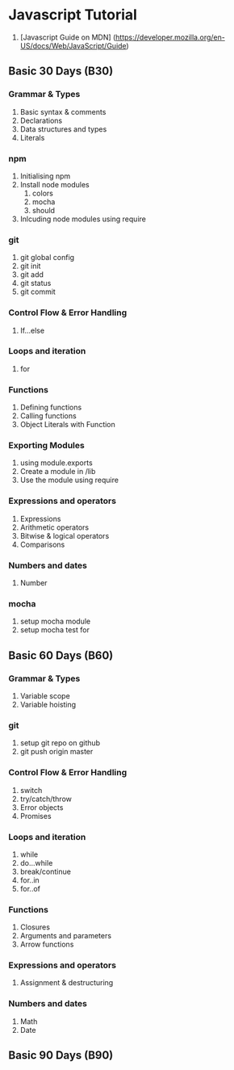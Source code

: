 # Javascript Tutorial 

1. [Javascript Guide on MDN] (https://developer.mozilla.org/en-US/docs/Web/JavaScript/Guide)


## Basic 30 Days (B30)

### Grammar & Types
1. Basic syntax & comments
1. Declarations
1. Data structures and types
1. Literals 

### npm
1. Initialising npm  
1. Install node modules 
	1. colors
	1. mocha
	1. should 
1. Inlcuding node modules using require

### git 
1. git global config 
1. git init 
1. git add
1. git status 
1. git commit 

### Control Flow & Error Handling 
1. If...else

### Loops and iteration
1. for

### Functions

1. Defining functions
1. Calling functions
1. Object Literals with Function

### Exporting Modules
1. using module.exports
1. Create a module in /lib
2. Use the module using require

### Expressions and operators
1. Expressions
1. Arithmetic operators
1. Bitwise & logical operators
1. Comparisons

### Numbers and dates
1. Number


### mocha
1. setup mocha module
1. setup mocha test for 


## Basic 60 Days (B60)

### Grammar & Types
1. Variable scope
1. Variable hoisting

### git 
1. setup git repo on github
1. git push origin master

### Control Flow & Error Handling 
1. switch
1. try/catch/throw
1. Error objects
1. Promises

### Loops and iteration
1. while
1. do...while
1. break/continue
1. for..in
1. for..of

### Functions

1. Closures
1. Arguments and parameters
1. Arrow functions

### Expressions and operators
1. Assignment & destructuring

### Numbers and dates
1. Math
1. Date

## Basic 90  Days (B90)

